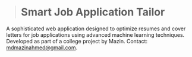 > # Smart Job Application Tailor
A sophisticated web application designed to optimize resumes and cover letters for job applications using advanced machine learning techniques. Developed as part of a college project by Mazin. Contact: mdmazinahmed@gmail.com.
